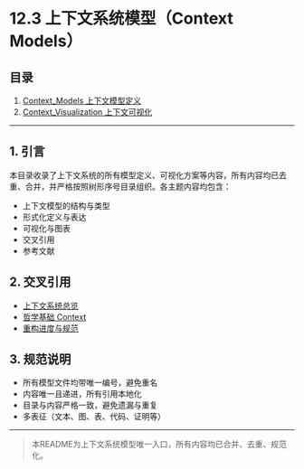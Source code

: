 # 12.3 上下文系统模型（Context Models）

## 目录

1. [Context_Models 上下文模型定义](./Context_Models.md)
2. [Context_Visualization 上下文可视化](./Context_Visualization.md)

---

## 1. 引言

本目录收录了上下文系统的所有模型定义、可视化方案等内容，所有内容均已去重、合并，并严格按照树形序号目录组织。各主题内容均包含：

- 上下文模型的结构与类型
- 形式化定义与表达
- 可视化与图表
- 交叉引用
- 参考文献

## 2. 交叉引用

- [上下文系统总览](../README.md)
- [哲学基础 Context](../../01_Philosophical_Foundations/Context/README.md)
- [重构进度与规范](../../07_重构进度与规范/README.md)

## 3. 规范说明

- 所有模型文件均带唯一编号，避免重名
- 内容唯一且递进，所有引用本地化
- 目录与内容严格一致，避免遗漏与重复
- 多表征（文本、图、表、代码、证明等）

---

> 本README为上下文系统模型唯一入口，所有内容均已合并、去重、规范化。
